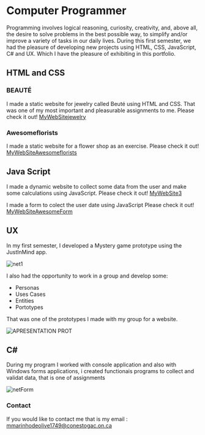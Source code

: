 # Computer Programmer 

Programming involves logical reasoning, curiosity, creativity, and, above all, the desire to solve problems in the best possible way, to simplify and/or improve a variety of tasks in our daily lives. During this first semester, we had the pleasure of developing new projects using HTML, CSS, JavaScript, C# and UX. Which I have the pleasure of exhibiting in this portfolio.

## HTML and CSS

### BEAUTÉ
I made a static website for jewelry called Beuté using HTML and CSS. That was one of my most important and pleasurable assignments to me. Please check it out!  [MyWebSitejewelry](https://mariawaleskaoliver.github.io/MariaWaleskaOliver-BEAUT--/home.html)

### Awesomeflorists

I made a static website for a flower shop as an exercise. Please check it out!  [MyWebSiteAwesomeflorists](https://mariawaleskaoliver.github.io/Awesomeflorists/index.html) 

## Java Script 

I made a dynamic website to collect some data from the user and make some calculations using JavaScript. Please check it out! [MyWebSite3](https://mariawaleskaoliver.github.io/java3/) 

I made a form to colect the user date using JavaScript Please check it out!  [MyWebSiteAwesomeForm](https://mariawaleskaoliver.github.io/java2/) 


## UX
In my first semester, I developed a Mystery game prototype using the JustInMind app. 

![net1](https://user-images.githubusercontent.com/102097554/159825579-52af75a8-d46f-4aed-b834-08ff03020428.png)

I also had the opportunity to work in a group and develop some:

- Personas 
- Uses Cases
- Entities
- Portotypes

That was one of the prototypes I made with my group for a website.

![APRESENTATION PROT](https://user-images.githubusercontent.com/102097554/159919189-66d648bb-d5f6-479d-8eb9-6bef0205114f.png)


## C#
During  my program I worked with console application and also with Windows forms applications, i created functionais programs to collect and validat data, that is one of assignments

![netForm](https://user-images.githubusercontent.com/102097554/159829133-9aede008-40f1-4230-a14a-0f4ffcefae91.png)


### Contact

If you would like to contact me that is my email : mmarinhodeolive1749@conestogac.on.ca 




